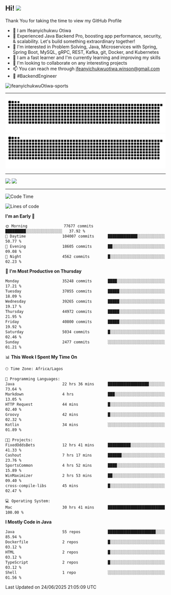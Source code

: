 <!-- BLOG-POST-LIST:START --><!-- BLOG-POST-LIST:END -->

## Hi! <img src="https://media.giphy.com/media/hvRJCLFzcasrR4ia7z/giphy.gif" width="4%"> 

Thank You for taking the time to view my GitHub Profile

- 👋 I am Ifeanyichukwu Otiwa
- 🚀 Experienced Java Backend Pro, boosting app performance, security, & scalability. Let's build something extraordinary together!
- 👀 I'm interested in Problem Solving, Java, Microservices with Spring, Spring Boot, MySQL, gRPC, REST, Kafka, git, Docker, and Kubernetes
- 🌱 I am a fast learner and I'm currently learning and improving my skills
- 💞️ I'm looking to collaborate on any interesting projects
- 📫 You can reach me through ifeanyichukwuotiwa.winson@gmail.com
- 🚀 #BackendEngineer

<p align="left" marginTop="10px"> <img src="https://komarev.com/ghpvc/?username=ifeanyichukwuOtiwa-sports&label=Profile%20views&color=0e75b6&style=for-the-badge" alt="ifeanyichukwuOtiwa-sports" /> </p>

***

<!--🐍📈SNAKEGRAPH / 🌐WEBSITE: https://github.com/Platane/snk -->
![github contribution grid snake animation](https://raw.githubusercontent.com/ifeanyichukwuOtiwa-sports/ifeanyichukwuOtiwa-sports/output/github-contribution-grid-snake-dark.svg#gh-dark-mode-only)![github contribution grid snake animation](https://raw.githubusercontent.com/ifeanyichukwuOtiwa-sports/ifeanyichukwuOtiwa-sports/output/github-contribution-grid-snake.svg#gh-light-mode-only)

***

<p float="left">
  <img float="left" src="https://github-readme-stats.vercel.app/api?username=ifeanyichukwuOtiwa-sports&count_private=true&include_all_commits=true&theme=react&show_icons=true" />
  <img float="right" src="https://github-readme-stats.vercel.app/api/top-langs/?username=ifeanyichukwuOtiwa-sports&layout=compact&show_icons=true&theme=react" /> 
</p>

***



<!--START_SECTION:waka-->
![Code Time](http://img.shields.io/badge/Code%20Time-3%2C868%20hrs%2011%20mins-blue)

![Lines of code](https://img.shields.io/badge/From%20Hello%20World%20I%27ve%20Written-54.9%20million%20lines%20of%20code-blue)

**I'm an Early 🐤** 

```text
🌞 Morning                77677 commits       █████████░░░░░░░░░░░░░░░░   37.92 % 
🌆 Daytime                104007 commits      █████████████░░░░░░░░░░░░   50.77 % 
🌃 Evening                18605 commits       ██░░░░░░░░░░░░░░░░░░░░░░░   09.08 % 
🌙 Night                  4562 commits        █░░░░░░░░░░░░░░░░░░░░░░░░   02.23 % 
```
📅 **I'm Most Productive on Thursday** 

```text
Monday                   35248 commits       ████░░░░░░░░░░░░░░░░░░░░░   17.21 % 
Tuesday                  37055 commits       █████░░░░░░░░░░░░░░░░░░░░   18.09 % 
Wednesday                39265 commits       █████░░░░░░░░░░░░░░░░░░░░   19.17 % 
Thursday                 44972 commits       █████░░░░░░░░░░░░░░░░░░░░   21.95 % 
Friday                   40800 commits       █████░░░░░░░░░░░░░░░░░░░░   19.92 % 
Saturday                 5034 commits        █░░░░░░░░░░░░░░░░░░░░░░░░   02.46 % 
Sunday                   2477 commits        ░░░░░░░░░░░░░░░░░░░░░░░░░   01.21 % 
```


📊 **This Week I Spent My Time On** 

```text
🕑︎ Time Zone: Africa/Lagos

💬 Programming Languages: 
Java                     22 hrs 36 mins      ██████████████████░░░░░░░   73.64 % 
Markdown                 4 hrs               ███░░░░░░░░░░░░░░░░░░░░░░   13.05 % 
HTTP Request             44 mins             █░░░░░░░░░░░░░░░░░░░░░░░░   02.40 % 
Groovy                   42 mins             █░░░░░░░░░░░░░░░░░░░░░░░░   02.32 % 
Kotlin                   34 mins             ░░░░░░░░░░░░░░░░░░░░░░░░░   01.89 % 

🐱‍💻 Projects: 
FixedOddsBets            12 hrs 41 mins      ██████████░░░░░░░░░░░░░░░   41.33 % 
Cashout                  7 hrs 17 mins       ██████░░░░░░░░░░░░░░░░░░░   23.76 % 
SportsCommon             4 hrs 52 mins       ████░░░░░░░░░░░░░░░░░░░░░   15.89 % 
WinMaximizer             2 hrs 53 mins       ██░░░░░░░░░░░░░░░░░░░░░░░   09.40 % 
cross-compile-libs       45 mins             █░░░░░░░░░░░░░░░░░░░░░░░░   02.47 % 

💻 Operating System: 
Mac                      30 hrs 41 mins      █████████████████████████   100.00 % 
```

**I Mostly Code in Java** 

```text
Java                     55 repos            █████████████████████░░░░   85.94 % 
Dockerfile               2 repos             █░░░░░░░░░░░░░░░░░░░░░░░░   03.12 % 
HTML                     2 repos             █░░░░░░░░░░░░░░░░░░░░░░░░   03.12 % 
TypeScript               2 repos             █░░░░░░░░░░░░░░░░░░░░░░░░   03.12 % 
Shell                    1 repo              ░░░░░░░░░░░░░░░░░░░░░░░░░   01.56 % 
```




 Last Updated on 24/06/2025 21:05:09 UTC
<!--END_SECTION:waka-->

<!--
<p align="center">
![trophy](https://github-profile-trophy.vercel.app/?username=ifeanyichukwuOtiwa-sports&theme=onedark) (https://github.com/ryo-ma/github-profile-trophy)
</p>
-->

<!---
ifeanyi-otiwa/ifeanyi-otiwa is a ✨ special ✨ repository because its `README.md` (this file) appears on your GitHub profile.
You can click the Preview link to take a look at your changes.
--->
